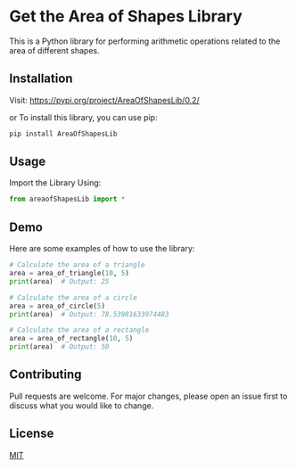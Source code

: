 # Get the Area of Shapes Library

This is a Python library for performing arithmetic operations related to the area of different shapes.

## Installation
Visit: https://pypi.org/project/AreaOfShapesLib/0.2/

or
To install this library, you can use pip:

```bash
pip install AreaOfShapesLib
```

## Usage
Import the Library Using:
```python
from areaofShapesLib import *
```
## Demo
Here are some examples of how to use the library:
```python
# Calculate the area of a triangle
area = area_of_triangle(10, 5)
print(area)  # Output: 25

# Calculate the area of a circle
area = area_of_circle(5)
print(area)  # Output: 78.53981633974483

# Calculate the area of a rectangle
area = area_of_rectangle(10, 5)
print(area)  # Output: 50
```

## Contributing
Pull requests are welcome. For major changes, please open an issue first to discuss what you would like to change.

## License
[MIT](https://choosealicense.com/licenses/mit/)
